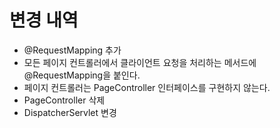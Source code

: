 # 변경 내역
- @RequestMapping 추가
- 모든 페이지 컨트롤러에서 클라이언트 요청을 처리하는 메서드에 @RequestMapping을 붙인다.
- 페이지 컨트롤러는 PageController 인터페이스를 구현하지 않는다.
- PageController 삭제
- DispatcherServlet 변경
